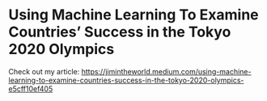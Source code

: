 # Using Machine Learning To Examine Countries’ Success in the Tokyo 2020 Olympics
Check out my article: https://jimintheworld.medium.com/using-machine-learning-to-examine-countries-success-in-the-tokyo-2020-olympics-e5cff10ef405
